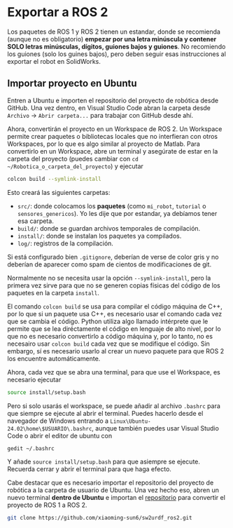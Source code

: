 # Exportar a ROS 2
Los paquetes de ROS 1 y ROS 2 tienen un estandar, donde se recomienda (aunque no es obligatorio) **empezar por una letra minúscula y contener SOLO letras minúsculas, dígitos, guiones bajos y guiones**. No recomiendo los guiones (solo los guines bajos), pero deben seguir esas instrucciones al exportar el robot en SolidWorks. 

## Importar proyecto en Ubuntu

Entren a Ubuntu e importen el repositorio del proyecto de robótica desde GitHub. Una vez dentro, en Visual Studio Code abran la carpeta desde `Archivo` -> `Abrir carpeta...` para trabajar con GitHub desde ahí.

Ahora, convertirán el proyecto en un Workspace de ROS 2. Un Workspace permite crear paquetes o bibliotecas locales que no interfieran con otros Workspaces, por lo que es algo similar al proyecto de Matlab. Para convertirlo en un Workspace, abre un terminal y asegúrate de estar en la carpeta del proyecto (puedes cambiar con `cd ~/Robotica_o_carpeta_del_proyecto`) y ejecutar

```bash
colcon build --symlink-install
```

Esto creará las siguientes carpetas:
- `src/`: donde colocamos los **paquetes** (como `mi_robot`, `tutorial` o `sensores_genericos`). Yo les dije que por estandar, ya debíamos tener esa carpeta.
- `build/`: donde se guardan archivos temporales de compilación.
- `install/`: donde se instalan los paquetes ya compilados.
- `log/`: registros de la compilación.

Si está configurado bien `.gitignore`, deberían de verse de color gris y no deberían de aparecer como spam de cientos de modificaciones de git. 

Normalmente no se necesita usar la opción `--symlink-install`, pero la primera vez sirve para que no se generen copias físicas del código de los paquetes en la carpeta `install`.

El comando `colcon build` se usa para compilar el código máquina de C++, por lo que si un paquete usa C++, es necesario usar el comando cada vez que se cambia el código. Python utiliza algo llamado intérprete que le permite que se lea diréctamente el código en lenguaje de alto nivel, por lo que no es necesario convertirlo a código máquina y, por lo tanto, no es necesairo usar `colcon build` cada vez que se modifique el código. Sin embargo, sí es necesario usarlo al crear un nuevo paquete para que ROS 2 los encuentre automáticamente.

Ahora, cada vez que se abra una terminal, para que use el Workspace, es necesario ejecutar

```bash
source install/setup.bash
```

Pero si solo usarás el workspace, se puede añadir al archivo `.bashrc` para que siempre se ejecute al abrir el terminal. Puedes hacerlo desde el navegador de Windows entrando a `Linux\Ubuntu-24.02\home\$USUARIO\.bashrc`, aunque también puedes usar Visual Studio Code o abrir el editor de ubuntu con

```bash
gedit ~/.bashrc
```

Y añade `source install/setup.bash` para que asiempre se ejecute. Recuerda cerrar y abrir el terminal para que haga efecto.




Cabe destacar que es necesario importar el repositorio del proyecto de robótica a la carpeta de usuario de Ubuntu. Una vez hecho eso, abren un nuevo terminal **dentro de Ubuntu** e importan el [repositorio](https://github.com/xiaoming-sun6/sw2urdf_ros2) para convertir el proyecto de ROS 1 a ROS 2.

```bash
git clone https://github.com/xiaoming-sun6/sw2urdf_ros2.git
```

